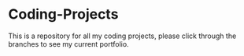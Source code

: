 # Coding-Projects
This is a repository for all my coding projects, please click through the branches to see my current portfolio.

